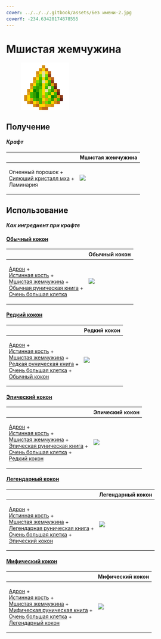 ```yaml
---
cover: ../../../.gitbook/assets/Без имени-2.jpg
coverY: -234.63428174878555
---
```


# Мшистая жемчужина

<figure><img src="../../../.gitbook/assets/moss_gem_6_128.png" alt=""><figcaption></figcaption></figure>

## Получение

#### _Крафт_

| ㅤ                                                                                            |  Мшистая жемчужина                             |
| -------------------------------------------------------------------------------------------- | ---------------------------------------------- |
| <p>Огненный порошок +<br><a href="moss_gem_5.md">Сияющий кристалл мха</a> +<br>Ламинария</p> | ![](../../../.gitbook/assets/moss\_gem\_6.png) |

## Использование

#### _Как ингредиент при крафте_

#### [Обычный кокон](chrysalis_common.md)

| ㅤ                                                                                                                                                                                                                                                                  |  Обычный кокон                                      |
| ------------------------------------------------------------------------------------------------------------------------------------------------------------------------------------------------------------------------------------------------------------------ | --------------------------------------------------- |
| <p><a href="hadron.md">Адрон</a> +<br><a href="bone_precision.md">Истинная кость</a> +<br><a href="moss_gem_6.md">Мшистая жемчужина</a> +<br><a href="tome_common.md">Обычная руническая книга</a> +<br><a href="cage_extra_large.md">Очень большая клетка</a></p> | ![](../../../.gitbook/assets/chrysalis\_common.png) |

#### [Редкий кокон](chysalis_rare.md)

| ㅤ                                                                                                                                                                                                                                                                                                                    |  Редкий кокон                                    |
| -------------------------------------------------------------------------------------------------------------------------------------------------------------------------------------------------------------------------------------------------------------------------------------------------------------------- | ------------------------------------------------ |
| <p><a href="hadron.md">Адрон</a> +<br><a href="bone_precision.md">Истинная кость</a> +<br><a href="moss_gem_6.md">Мшистая жемчужина</a> +<br><a href="tome_rare.md">Редкая руническая книга</a> +<br><a href="cage_extra_large.md">Очень большая клетка</a> +<br><a href="chrysalis_common.md">Обычный кокон</a></p> | ![](../../../.gitbook/assets/chysalis\_rare.png) |

#### [Эпический кокон](chrysalis_epic.md)

| ㅤ                                                                                                                                                                                                                                                                                                                   |  Эпический кокон                                  |
| ------------------------------------------------------------------------------------------------------------------------------------------------------------------------------------------------------------------------------------------------------------------------------------------------------------------- | ------------------------------------------------- |
| <p><a href="hadron.md">Адрон</a> +<br><a href="bone_precision.md">Истинная кость</a> +<br><a href="moss_gem_6.md">Мшистая жемчужина</a> +<br><a href="tome_epic.md">Эпическая руническая книга</a> +<br><a href="cage_extra_large.md">Очень большая клетка</a> +<br><a href="chysalis_rare.md">Редкий кокон</a></p> | ![](../../../.gitbook/assets/chrysalis\_epic.png) |

#### [Легендарный кокон](chrysalis_legendary.md)

| ㅤ                                                                                                                                                                                                                                                                                                                              |  Легендарный кокон                                     |
| ------------------------------------------------------------------------------------------------------------------------------------------------------------------------------------------------------------------------------------------------------------------------------------------------------------------------------ | ------------------------------------------------------ |
| <p><a href="hadron.md">Адрон</a> +<br><a href="bone_precision.md">Истинная кость</a> +<br><a href="moss_gem_6.md">Мшистая жемчужина</a> +<br><a href="tome_legendary.md">Легендарная руническая книга</a> +<br><a href="cage_extra_large.md">Очень большая клетка</a> +<br><a href="chrysalis_epic.md">Эпический кокон</a></p> | ![](../../../.gitbook/assets/chrysalis\_legendary.png) |

#### [Мифический кокон](chrysalis_mythical.md)

| ㅤ                                                                                                                                                                                                                                                                                                                                   |  Мифический кокон                                     |
| ----------------------------------------------------------------------------------------------------------------------------------------------------------------------------------------------------------------------------------------------------------------------------------------------------------------------------------- | ----------------------------------------------------- |
| <p><a href="hadron.md">Адрон</a> +<br><a href="bone_precision.md">Истинная кость</a> +<br><a href="moss_gem_6.md">Мшистая жемчужина</a> +<br><a href="tome_mythical.md">Мифическая руническая книга</a> +<br><a href="cage_extra_large.md">Очень большая клетка</a> +<br><a href="chrysalis_legendary.md">Легендарный кокон</a></p> | ![](../../../.gitbook/assets/chrysalis\_mythical.png) |

